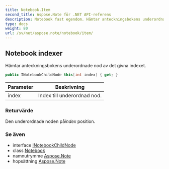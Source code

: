```yaml
---
title: Notebook.Item
second_title: Aspose.Note för .NET API-referens
description: Notebook fast egendom. Hämtar anteckningsbokens underordnade nod av det givna indexet.
type: docs
weight: 80
url: /sv/net/aspose.note/notebook/item/
---
```

## Notebook indexer

Hämtar anteckningsbokens underordnade nod av det givna indexet.

```csharp
public INotebookChildNode this[int index] { get; }
```

| Parameter | Beskrivning |
| --- | --- |
| index | Index till underordnad nod. |

### Returvärde

Den underordnade noden på*index* position.

### Se även

* interface [INotebookChildNode](../../inotebookchildnode/)
* class [Notebook](../)
* namnutrymme [Aspose.Note](../../notebook/)
* hopsättning [Aspose.Note](../../../)


